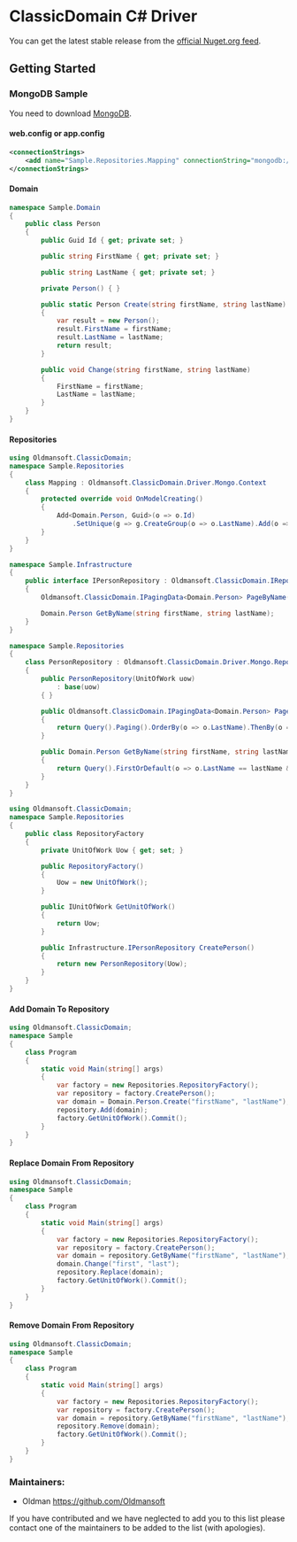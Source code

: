 ClassicDomain C# Driver
=================

You can get the latest stable release from the [official Nuget.org feed](https://www.nuget.org/profiles/Oldman).


Getting Started
---------------

### MongoDB Sample
You need to download [MongoDB](https://www.mongodb.com/download-center).

#### web.config or app.config
```Xml
<connectionStrings>
	<add name="Sample.Repositories.Mapping" connectionString="mongodb://localhost/Sample?journal=true" />
</connectionStrings>
```

#### Domain
```C#
namespace Sample.Domain
{
	public class Person
	{
		public Guid Id { get; private set; }

		public string FirstName { get; private set; }

		public string LastName { get; private set; }

		private Person() { }

		public static Person Create(string firstName, string lastName)
		{
			var result = new Person();
			result.FirstName = firstName;
			result.LastName = lastName;
			return result;
		}

		public void Change(string firstName, string lastName)
		{
			FirstName = firstName;
			LastName = lastName;
		}
	}
}
```

#### Repositories
```C#
using Oldmansoft.ClassicDomain;
namespace Sample.Repositories
{
	class Mapping : Oldmansoft.ClassicDomain.Driver.Mongo.Context
	{
		protected override void OnModelCreating()
		{
			Add<Domain.Person, Guid>(o => o.Id)
				.SetUnique(g => g.CreateGroup(o => o.LastName).Add(o => o.FirstName));
		}
	}
}
```

```C#
namespace Sample.Infrastructure
{
    public interface IPersonRepository : Oldmansoft.ClassicDomain.IRepository<Domain.Person, Guid>
    {
        Oldmansoft.ClassicDomain.IPagingData<Domain.Person> PageByName();

        Domain.Person GetByName(string firstName, string lastName);
    }
}
```

```C#
namespace Sample.Repositories
{
    class PersonRepository : Oldmansoft.ClassicDomain.Driver.Mongo.Repository<Domain.Person, Guid, Mapping>, Infrastructure.IPersonRepository
    {
        public PersonRepository(UnitOfWork uow)
            : base(uow)
        { }

        public Oldmansoft.ClassicDomain.IPagingData<Domain.Person> PageByName()
        {
            return Query().Paging().OrderBy(o => o.LastName).ThenBy(o => o.FirstName);
        }

        public Domain.Person GetByName(string firstName, string lastName)
        {
            return Query().FirstOrDefault(o => o.LastName == lastName && o.FirstName == firstName);
        }
    }
}
```

```C#
using Oldmansoft.ClassicDomain;
namespace Sample.Repositories
{
	public class RepositoryFactory
	{
		private UnitOfWork Uow { get; set; }

		public RepositoryFactory()
		{
			Uow = new UnitOfWork();
		}

		public IUnitOfWork GetUnitOfWork()
		{
			return Uow;
		}

		public Infrastructure.IPersonRepository CreatePerson()
		{
			return new PersonRepository(Uow);
		}
	}
}
```

#### Add Domain To Repository
```C#
using Oldmansoft.ClassicDomain;
namespace Sample
{
	class Program
	{
		static void Main(string[] args)
		{
			var factory = new Repositories.RepositoryFactory();
			var repository = factory.CreatePerson();
			var domain = Domain.Person.Create("firstName", "lastName");
			repository.Add(domain);
			factory.GetUnitOfWork().Commit();
		}
	}
}
```

#### Replace Domain From Repository
```C#
using Oldmansoft.ClassicDomain;
namespace Sample
{
	class Program
	{
		static void Main(string[] args)
		{
			var factory = new Repositories.RepositoryFactory();
			var repository = factory.CreatePerson();
			var domain = repository.GetByName("firstName", "lastName");
			domain.Change("first", "last");
			repository.Replace(domain);
			factory.GetUnitOfWork().Commit();
		}
	}
}
```

#### Remove Domain From Repository
```C#
using Oldmansoft.ClassicDomain;
namespace Sample
{
	class Program
	{
		static void Main(string[] args)
		{
			var factory = new Repositories.RepositoryFactory();
			var repository = factory.CreatePerson();
			var domain = repository.GetByName("firstName", "lastName");
			repository.Remove(domain);
			factory.GetUnitOfWork().Commit();
		}
	}
}
```

### Maintainers:
* Oldman                    https://github.com/Oldmansoft

If you have contributed and we have neglected to add you to this list please contact one of the maintainers to be added to the list (with apologies).
